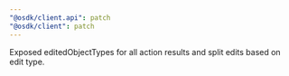 ```yaml
---
"@osdk/client.api": patch
"@osdk/client": patch
---
```


Exposed editedObjectTypes for all action results and split edits based on edit type.
